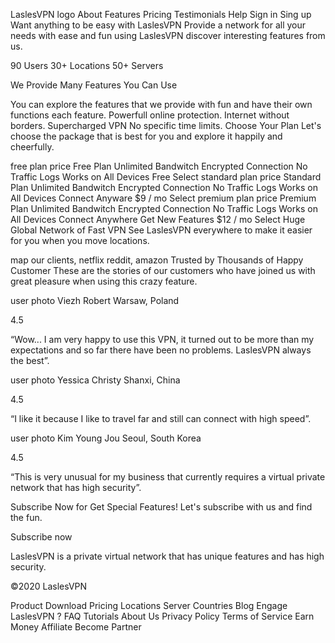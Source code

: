 LaslesVPN logo
About
Features
Pricing
Testimonials
Help
Sign in
Sing up
Want anything to be easy with LaslesVPN
Provide a network for all your needs with ease and fun using LaslesVPN discover interesting features from us.


 90 Users
 30+ Locations
 50+ Servers



We Provide Many Features You Can Use

You can explore the features that we provide with fun and have their own functions each feature.
<i class="fa-solid fa-circle-check"></i>
Powerfull online protection.
Internet without borders.
Supercharged VPN
No specific time limits.
Choose Your Plan
Let's choose the package that is best for you and explore it happily and cheerfully.

free plan price
Free Plan
<i class="fa-solid fa-check"></i>
Unlimited Bandwitch
Encrypted Connection
No Traffic Logs
Works on All Devices
Free
Select
standard plan price
Standard Plan
Unlimited Bandwitch
Encrypted Connection
No Traffic Logs
Works on All Devices
Connect Anyware
$9 / mo
Select
premium plan price
Premium Plan
Unlimited Bandwitch
Encrypted Connection
No Traffic Logs
Works on All Devices
Connect Anywhere
Get New Features
$12 / mo
Select
Huge Global Network of Fast VPN
See LaslesVPN everywhere to make it easier for you when you move locations.

map
our clients, netflix reddit, amazon
Trusted by Thousands of Happy Customer
These are the stories of our customers who have joined us with great pleasure when using this crazy feature.

user photo
Viezh Robert
Warsaw, Poland

4.5

“Wow... I am very happy to use this VPN, it turned out to be more than my expectations and so far there have been no problems. LaslesVPN always the best”.

user photo
Yessica Christy
Shanxi, China

4.5

“I like it because I like to travel far and still can connect with high speed”.

user photo
Kim Young Jou
Seoul, South Korea

4.5

“This is very unusual for my business that currently requires a virtual private network that has high security”.

Subscribe Now for Get Special Features!
Let's subscribe with us and find the fun.

Subscribe now

LaslesVPN is a private virtual network that has unique features and has high security.

©2020 LaslesVPN

Product
Download
Pricing
Locations
Server
Countries
Blog
Engage
LaslesVPN ?
FAQ
Tutorials
About Us
Privacy Policy
Terms of Service
Earn Money
Affiliate
Become Partner